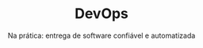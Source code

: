 ---
id: '978-8566250404'
title: 'DevOps'
subtitle: 'Na prática: entrega de software confiável e automatizada'
language: 'pt-BR'
status: 'Backlog'
coverPath: 'devops'
edition: '1st'
publishDate: '2013-01-01'
authors: ['Danilo Sato']
---